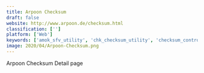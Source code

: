 ```yaml
---
title: Arpoon Checksum
draft: false 
website: http://www.arpoon.de/checksum.html
classification: ['']
platform: ['Web']
keywords: ['amok_sfv_utility', 'chk_checksum_utility', 'checksum_control', 'datahealthcheck', 'easy_sfv_creator', 'exactfile', 'file_checksum_utility', 'fsum_frontend', 'gtkhash', 'hashcheck_shell_extension', 'hashmyfiles', 'hashtab', 'md5checker', 'multihasher', 'quicksfv', 'rapidcrc', 'rapidcrc_unicode', 'sfv_ninja', 'toolsley_crc_multitool', 'checksum', 'wxchecksums']
image: 2020/04/Arpoon-Checksum.png
---
```

Arpoon Checksum Detail page